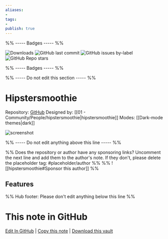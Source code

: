 ```yaml
---
aliases:
- 
tags: 
- 
publish: true
---
```


%% ----- Badges ----- %%

![Downloads](https://img.shields.io/badge/downloads-3788-573E7A?style=for-the-badge&logo=)
![GitHub last commit](https://img.shields.io/github/last-commit/hipstersmoothie/hipstersmoothie-obsidian-theme?color=573E7A&label=last%20update&logo=github&style=for-the-badge)
![GitHub issues by-label](https://img.shields.io/github/issues/hipstersmoothie/hipstersmoothie-obsidian-theme/help%20wanted?color=573E7A&logo=github&style=for-the-badge) 
![GitHub Repo stars](https://img.shields.io/github/stars/hipstersmoothie/hipstersmoothie-obsidian-theme?color=573E7A&logo=github&style=for-the-badge)

%% ----- Badges ----- %%

%% ----- Do not edit this section ----- %%

# Hipstersmoothie

Repository: [GitHub](https://github.com/hipstersmoothie/hipstersmoothie-obsidian-theme)
Designed by: [[01 - Community/People/hipstersmoothie|hipstersmoothie]]
Modes: [[Dark-mode themes|dark]]



![screenshot](https://github.com/hipstersmoothie/hipstersmoothie-obsidian-theme/raw/main/hipstersmoothie-obsidian-theme.png)

%% ----- Do not edit anything above this line ----- %% 

%% Does the repository or author have any sponsoring links? Uncomment the next line and add them to the author's note. If they don't, please delete the placeholder tag: #placeholder/author %%
%% ![[hipstersmoothie#Sponsor this author]] %%


## Features



%% Hub footer: Please don't edit anything below this line %%

# This note in GitHub

<span class="git-footer">[Edit In GitHub](https://github.dev/obsidian-community/obsidian-hub/blob/main/02%20-%20Community%20Expansions/02.05%20All%20Community%20Expansions/Themes/Hipstersmoothie.md "git-hub-edit-note") | [Copy this note](https://raw.githubusercontent.com/obsidian-community/obsidian-hub/main/02%20-%20Community%20Expansions/02.05%20All%20Community%20Expansions/Themes/Hipstersmoothie.md "git-hub-copy-note") | [Download this vault](https://github.com/obsidian-community/obsidian-hub/archive/refs/heads/main.zip "git-hub-download-vault") </span>
